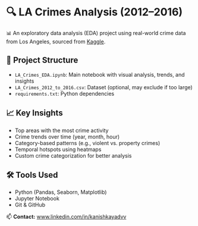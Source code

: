 # 🔍 LA Crimes Analysis (2012–2016)

📊 An exploratory data analysis (EDA) project using real-world crime data from Los Angeles, sourced from [Kaggle]([https://www.kaggle.com/datasets](https://www.kaggle.com/datasets/kingburrito666/los-angeles-crime)).

## 📁 Project Structure

- `LA_Crimes_EDA.ipynb`: Main notebook with visual analysis, trends, and insights
- `LA_Crimes_2012_to_2016.csv`: Dataset (optional, may exclude if too large)
- `requirements.txt`: Python dependencies

## 📈 Key Insights

- Top areas with the most crime activity
- Crime trends over time (year, month, hour)
- Category-based patterns (e.g., violent vs. property crimes)
- Temporal hotspots using heatmaps
- Custom crime categorization for better analysis

## 🛠️ Tools Used

- Python (Pandas, Seaborn, Matplotlib)
- Jupyter Notebook
- Git & GitHub



📫 **Contact:** www.linkedin.com/in/kanishkayadvv

